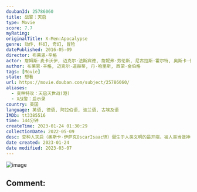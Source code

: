 ```yaml
---
doubanId: 25786060
title: 战警：天启
type: Movie
score: 7.7
myRating: 
originalTitle: X-Men:Apocalypse
genre: 动作, 科幻, 奇幻, 冒险
datePublished: 2016-05-09
director: 布莱恩·辛格
actor: 詹姆斯·麦卡沃伊, 迈克尔·法斯宾德, 詹妮弗·劳伦斯, 尼古拉斯·霍尔特, 奥斯卡·伊萨克, 罗丝·伯恩, 埃文·彼得斯, 休·杰克曼, 乔什·赫尔曼, 苏菲·特纳, 泰伊·谢里丹, 卢卡斯·提尔, 柯蒂·斯密特, 本·哈迪, 亚历山德拉·希普, 拉娜·康多, 奥立薇娅·玛恩, 贾斯汀·费尔宾格, ·麦吉本, 詹姆斯·马洛赫, 艾玛·艾丽·帕特森, 斯坦·李, 张欣, undefined, 斯蒂夫·博加尔特, 约翰·奥特曼, 泽拉·莱弗曼, 艾丽·西蒂, 弗雷泽·艾奇逊, 莫妮卡·甘德顿, 曼努尔·泰德罗斯, 安东尼·科尼切尼, 乔安妮·博兰德, 卡罗林纳·巴特察克, 杰森·德里恩, 克里斯托弗·, 泽利科·伊万内克, 津成雨, undefined, 康拉德·科茨, 托马斯·勒马尔奎斯
author: 布莱恩·辛格, 迈克尔·道赫蒂, 丹·哈里斯, 西蒙·金伯格
tags: [Movie]
state: 想看
url: https://movie.douban.com/subject/25786060/
aliases:
  - 变种特攻：天启灭世战(港)
  - X战警：启示录
country: 美国
language: 英语, 德语, 阿拉伯语, 波兰语, 古埃及语
IMDb: tt3385516
time: 144分钟
createTime: 2023-01-24 01:30:29
collectionDate: 2022-05-09
desc: 变种人天启（奥斯卡·伊萨克OscarIsaac饰）诞生于人类文明的最开端，被人类当做神一般敬仰膜拜，然而，这样的他，却遭到了他最蔑视的人类的背叛，被埋葬于废墟石砾之下，一晃眼就是数千年过去。一...
date created: 2023-01-24
date modified: 2023-03-07
---
```


![image](p2352321614.jpg)

Comment:
---
